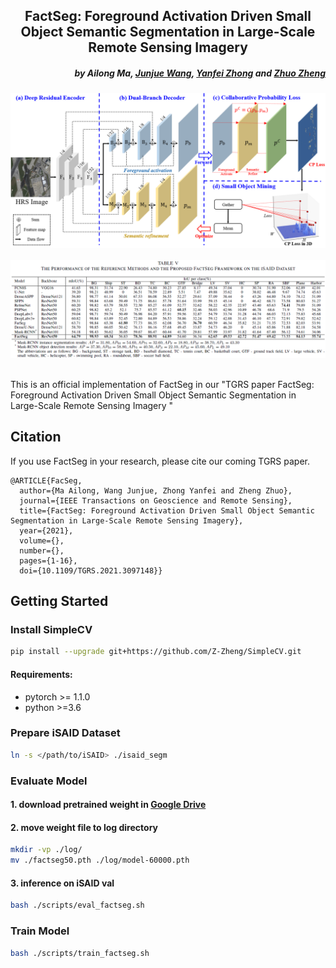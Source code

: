 <h2 align="center">FactSeg: Foreground Activation Driven Small Object Semantic Segmentation in Large-Scale Remote Sensing Imagery</h2>

<h5 align="right">by Ailong Ma, <a href="https://junjue-wang.github.io/homepage/">Junjue Wang</a>, <a href="http://rsidea.whu.edu.cn/">Yanfei Zhong</a> and <a href="http://zhuozheng.top/">Zhuo Zheng</a></h5>

<div align="center">
  <img src="https://github.com/Junjue-Wang/FactSeg/blob/master/imgs/framework.png"><br><br>
</div>
<div align="center">
  <img src="https://github.com/Junjue-Wang/FactSeg/blob/master/imgs/result.png"><br><br>
</div>

This is an official implementation of FactSeg in our "TGRS paper
FactSeg: Foreground Activation Driven Small Object Semantic Segmentation in Large-Scale Remote Sensing Imagery
"


## Citation
If you use FactSeg in your research, please cite our coming TGRS paper.
```text
@ARTICLE{FacSeg,
  author={Ma Ailong, Wang Junjue, Zhong Yanfei and Zheng Zhuo},
  journal={IEEE Transactions on Geoscience and Remote Sensing}, 
  title={FactSeg: Foreground Activation Driven Small Object Semantic Segmentation in Large-Scale Remote Sensing Imagery}, 
  year={2021},
  volume={},
  number={},
  pages={1-16},
  doi={10.1109/TGRS.2021.3097148}}
```



## Getting Started
### Install SimpleCV

```bash
pip install --upgrade git+https://github.com/Z-Zheng/SimpleCV.git
```

#### Requirements:
- pytorch >= 1.1.0
- python >=3.6

### Prepare iSAID Dataset

```bash
ln -s </path/to/iSAID> ./isaid_segm
```

### Evaluate Model
#### 1. download pretrained weight in [Google Drive](https://drive.google.com/file/d/19cCWD3uSZJX_h_carMI1aW6lgAl32qZZ/view?usp=sharing)

#### 2. move weight file to log directory
```bash
mkdir -vp ./log/
mv ./factseg50.pth ./log/model-60000.pth
```
#### 3. inference on iSAID val
```bash
bash ./scripts/eval_factseg.sh
```

### Train Model
```bash
bash ./scripts/train_factseg.sh
```
